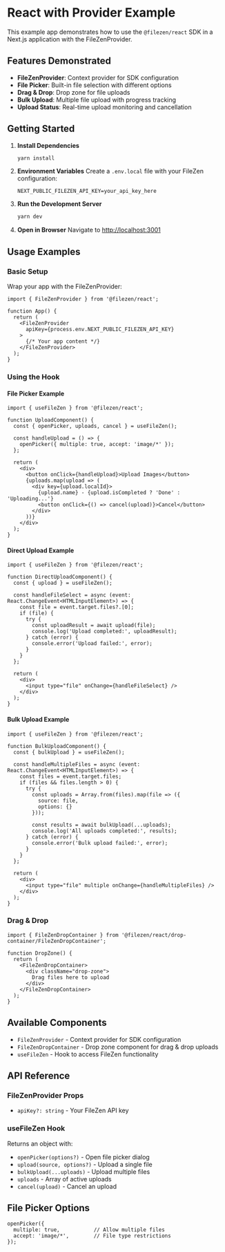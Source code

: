 # React with Provider Example

This example app demonstrates how to use the `@filezen/react` SDK in a Next.js application with the FileZenProvider.

## Features Demonstrated

- **FileZenProvider**: Context provider for SDK configuration
- **File Picker**: Built-in file selection with different options
- **Drag & Drop**: Drop zone for file uploads
- **Bulk Upload**: Multiple file upload with progress tracking
- **Upload Status**: Real-time upload monitoring and cancellation

## Getting Started

1. **Install Dependencies**
   ```bash
   yarn install
   ```

2. **Environment Variables**
   Create a `.env.local` file with your FileZen configuration:
   ```
   NEXT_PUBLIC_FILEZEN_API_KEY=your_api_key_here
   ```

3. **Run the Development Server**
   ```bash
   yarn dev
   ```

4. **Open in Browser**
   Navigate to [http://localhost:3001](http://localhost:3001)

## Usage Examples

### Basic Setup

Wrap your app with the FileZenProvider:

```tsx
import { FileZenProvider } from '@filezen/react';

function App() {
  return (
    <FileZenProvider
      apiKey={process.env.NEXT_PUBLIC_FILEZEN_API_KEY}
    >
      {/* Your app content */}
    </FileZenProvider>
  );
}
```

### Using the Hook

#### File Picker Example

```tsx
import { useFileZen } from '@filezen/react';

function UploadComponent() {
  const { openPicker, uploads, cancel } = useFileZen();

  const handleUpload = () => {
    openPicker({ multiple: true, accept: 'image/*' });
  };

  return (
    <div>
      <button onClick={handleUpload}>Upload Images</button>
      {uploads.map(upload => (
        <div key={upload.localId}>
          {upload.name} - {upload.isCompleted ? 'Done' : 'Uploading...'}
          <button onClick={() => cancel(upload)}>Cancel</button>
        </div>
      ))}
    </div>
  );
}
```

#### Direct Upload Example

```tsx
import { useFileZen } from '@filezen/react';

function DirectUploadComponent() {
  const { upload } = useFileZen();

  const handleFileSelect = async (event: React.ChangeEvent<HTMLInputElement>) => {
    const file = event.target.files?.[0];
    if (file) {
      try {
        const uploadResult = await upload(file);
        console.log('Upload completed:', uploadResult);
      } catch (error) {
        console.error('Upload failed:', error);
      }
    }
  };

  return (
    <div>
      <input type="file" onChange={handleFileSelect} />
    </div>
  );
}
```

#### Bulk Upload Example

```tsx
import { useFileZen } from '@filezen/react';

function BulkUploadComponent() {
  const { bulkUpload } = useFileZen();

  const handleMultipleFiles = async (event: React.ChangeEvent<HTMLInputElement>) => {
    const files = event.target.files;
    if (files && files.length > 0) {
      try {
        const uploads = Array.from(files).map(file => ({
          source: file,
          options: {}
        }));
        
        const results = await bulkUpload(...uploads);
        console.log('All uploads completed:', results);
      } catch (error) {
        console.error('Bulk upload failed:', error);
      }
    }
  };

  return (
    <div>
      <input type="file" multiple onChange={handleMultipleFiles} />
    </div>
  );
}
```

### Drag & Drop

```tsx
import { FileZenDropContainer } from '@filezen/react/drop-container/FileZenDropContainer';

function DropZone() {
  return (
    <FileZenDropContainer>
      <div className="drop-zone">
        Drag files here to upload
      </div>
    </FileZenDropContainer>
  );
}
```

## Available Components

- `FileZenProvider` - Context provider for SDK configuration
- `FileZenDropContainer` - Drop zone component for drag & drop uploads
- `useFileZen` - Hook to access FileZen functionality

## API Reference

### FileZenProvider Props

- `apiKey?: string` - Your FileZen API key

### useFileZen Hook

Returns an object with:

- `openPicker(options?)` - Open file picker dialog
- `upload(source, options?)` - Upload a single file
- `bulkUpload(...uploads)` - Upload multiple files
- `uploads` - Array of active uploads
- `cancel(upload)` - Cancel an upload


## File Picker Options

```tsx
openPicker({
  multiple: true,           // Allow multiple files
  accept: 'image/*',        // File type restrictions
});
``` 